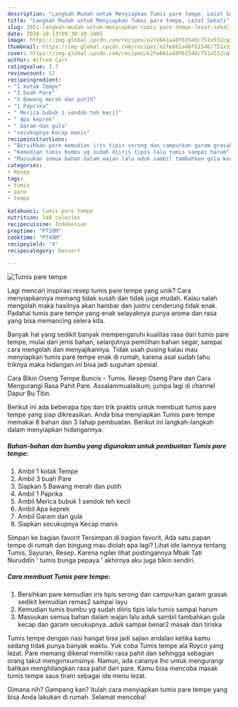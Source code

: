 ```yaml
---
description: "Langkah Mudah untuk Menyiapkan Tumis pare tempe, Lezat Sekali"
title: "Langkah Mudah untuk Menyiapkan Tumis pare tempe, Lezat Sekali"
slug: 2051-langkah-mudah-untuk-menyiapkan-tumis-pare-tempe-lezat-sekali
date: 2020-10-13T09:30:10.140Z
image: https://img-global.cpcdn.com/recipes/e2fe661a48f61540/751x532cq70/tumis-pare-tempe-foto-resep-utama.jpg
thumbnail: https://img-global.cpcdn.com/recipes/e2fe661a48f61540/751x532cq70/tumis-pare-tempe-foto-resep-utama.jpg
cover: https://img-global.cpcdn.com/recipes/e2fe661a48f61540/751x532cq70/tumis-pare-tempe-foto-resep-utama.jpg
author: Alfred Carr
ratingvalue: 3.7
reviewcount: 12
recipeingredient:
- "1 kotak Tempe"
- "3 buah Pare"
- "5 Bawang merah dan putih"
- "1 Paprika"
- " Merica bubuk 1 sendok teh kecil"
- " Apa keprek"
- " Garam dan gula"
- "secukupnya Kecap manis"
recipeinstructions:
- "Bersihkan pare kemudian iris tipis serong dan campurkan garam grasak sedikit kemudian remas2 sampai layu"
- "Kemudian tumis bumbu yg sudah diiris tipis lalu tumis sampai harum"
- "Masuukan semua bahan dalam wajan lalu aduk sambil tambahkan gula kecap dan garam secukupnya..aduk sampai benar2 masak dan tiriska"
categories:
- Resep
tags:
- tumis
- pare
- tempe

katakunci: tumis pare tempe 
nutrition: 148 calories
recipecuisine: Indonesian
preptime: "PT38M"
cooktime: "PT49M"
recipeyield: "4"
recipecategory: Dessert

---
```



![Tumis pare tempe](https://img-global.cpcdn.com/recipes/e2fe661a48f61540/751x532cq70/tumis-pare-tempe-foto-resep-utama.jpg)

Lagi mencari inspirasi resep tumis pare tempe yang unik? Cara menyiapkannya memang tidak susah dan tidak juga mudah. Kalau salah mengolah maka hasilnya akan hambar dan justru cenderung tidak enak. Padahal tumis pare tempe yang enak selayaknya punya aroma dan rasa yang bisa memancing selera kita.

Banyak hal yang sedikit banyak mempengaruhi kualitas rasa dari tumis pare tempe, mulai dari jenis bahan, selanjutnya pemilihan bahan segar, sampai cara mengolah dan menyajikannya. Tidak usah pusing kalau mau menyiapkan tumis pare tempe enak di rumah, karena asal sudah tahu triknya maka hidangan ini bisa jadi suguhan spesial.

Cara Bikin Oseng Tempe Buncis - Tumis. Resep Oseng Pare dan Cara Mengurangi Rasa Pahit Pare. Assalammualaikum, jumpa lagi di channel Dapur Bu Titin.


Berikut ini ada beberapa tips dan trik praktis untuk membuat tumis pare tempe yang siap dikreasikan. Anda bisa menyiapkan Tumis pare tempe memakai 8 bahan dan 3 tahap pembuatan. Berikut ini langkah-langkah dalam menyiapkan hidangannya.

<!--inarticleads1-->

##### Bahan-bahan dan bumbu yang digunakan untuk pembuatan Tumis pare tempe:

1. Ambil 1 kotak Tempe
1. Ambil 3 buah Pare
1. Siapkan 5 Bawang merah dan putih
1. Ambil 1 Paprika
1. Ambil  Merica bubuk 1 sendok teh kecil
1. Ambil  Apa keprek
1. Ambil  Garam dan gula
1. Siapkan secukupnya Kecap manis


Simpan ke bagian favorit Tersimpan di bagian favorit. Ada satu papan tempe di rumah dan bingung mau diolah apa lagi? Lihat ide lainnya tentang Tumis, Sayuran, Resep. Karena ngiler lihat postingannya Mbak Tati Nuruddin &#39; tumis bunga pepaya &#39; akhirnya aku juga bikin sendiri. 

<!--inarticleads2-->

##### Cara membuat Tumis pare tempe:

1. Bersihkan pare kemudian iris tipis serong dan campurkan garam grasak sedikit kemudian remas2 sampai layu
1. Kemudian tumis bumbu yg sudah diiris tipis lalu tumis sampai harum
1. Masuukan semua bahan dalam wajan lalu aduk sambil tambahkan gula kecap dan garam secukupnya..aduk sampai benar2 masak dan tiriska


Tumis tempe dengan nasi hangat bisa jadi sajian andalan ketika kamu sedang tidak punya banyak waktu. Yuk coba Tumis tempe ala Royco yang lezat. Pare memang dikenal memiliki rasa pahit dan sehingga sebagian orang takut mengonsumsinya. Namun, ada caranya lho untuk mengurangi bahkan menghilangkan rasa pahit dari pare. Kamu bisa mencoba masak tumis tempe saus tiram sebagai ide menu lezat. 

Gimana nih? Gampang kan? Itulah cara menyiapkan tumis pare tempe yang bisa Anda lakukan di rumah. Selamat mencoba!
